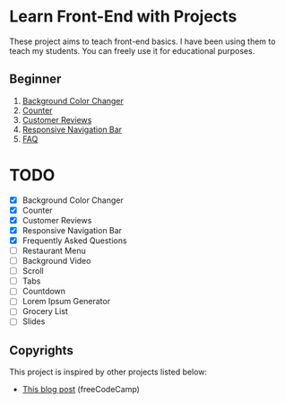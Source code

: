 # Learn Front-End with Projects

These project aims to teach front-end basics. I have been using them to teach my students. 
You can freely use it for educational purposes.  

## Beginner
1. [Background Color Changer](https://sbagdat.github.io/learn-front-end/01_background_color_changer/public/vanilla-js.html)
2. [Counter](https://sbagdat.github.io/learn-front-end/02_counter/public/vanilla-js.html)
3. [Customer Reviews](https://sbagdat.github.io/learn-front-end/04_responsive_navbar/public/vanilla-js.html)
4. [Responsive Navigation Bar](https://sbagdat.github.io/learn-front-end/04_responsive_navbar/public/)
5. [FAQ](https://sbagdat.github.io/learn-front-end/05_faq/public/)

# TODO
- [x] Background Color Changer
- [x] Counter
- [x] Customer Reviews
- [x] Responsive Navigation Bar
- [x] Frequently Asked Questions
- [ ] Restaurant Menu
- [ ] Background Video
- [ ] Scroll
- [ ] Tabs
- [ ] Countdown
- [ ] Lorem Ipsum Generator
- [ ] Grocery List
- [ ] Slides

## Copyrights

This project is inspired by other projects listed below:
* [This blog post](https://www.freecodecamp.org/news/hone-your-javascript-skills-by-building-these-15-projects/) (freeCodeCamp)
